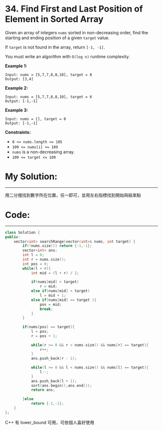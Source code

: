 # 34. Find First and Last Position of Element in Sorted Array

Given an array of integers `nums` sorted in non-decreasing order, find the starting and ending position of a given `target` value.

If `target` is not found in the array, return `[-1, -1]`.

You must write an algorithm with `O(log n)` runtime complexity.

**Example 1:**

```
Input: nums = [5,7,7,8,8,10], target = 8
Output: [3,4]

```

**Example 2:**

```
Input: nums = [5,7,7,8,8,10], target = 6
Output: [-1,-1]

```

**Example 3:**

```
Input: nums = [], target = 0
Output: [-1,-1]

```

**Constraints:**

- `0 <= nums.length <= 105`
- `109 <= nums[i] <= 109`
- `nums` is a non-decreasing array.
- `109 <= target <= 109`

# My Solution:

---

用二分搜找到數字所在位置，任一即可，並用左右指標找到開始與結束點

# Code:

---

```cpp
class Solution {
public:
    vector<int> searchRange(vector<int>& nums, int target) {
        if(!nums.size()) return {-1,-1};
        vector<int> ans;
        int l = 0;
        int r = nums.size();
        int pos = 0;
        while(l < r){
            int mid = (l + r) / 2;
            
            if(nums[mid] > target)
                r = mid;
            else if(nums[mid] < target)
                l = mid + 1;
            else if(nums[mid] == target ){
                pos = mid;
                break;
            }
        }
        
        if(nums[pos] == target){
            l = pos;
            r = pos + 1;
            
            while(r >= 0 && r < nums.size() && nums[r] == target){
                r++;
            }
            ans.push_back(r - 1);
            
            while(l >= 0 && l < nums.size() && nums[l] == target){
                l--;
            }
            ans.push_back(l + 1);
            sort(ans.begin(),ans.end());
            return ans;
            
        }else
            return {-1,-1};
    }
};
```

C++ 有 lower_bound 可用，可依個人喜好使用